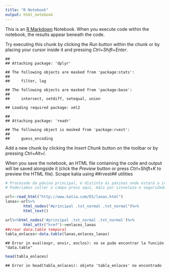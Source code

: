 ```yaml
---
title: "R Notebook"
output: html_notebook
---
```


This is an [R Markdown](http://rmarkdown.rstudio.com) Notebook. When you execute code within the notebook, the results appear beneath the code. 

Try executing this chunk by clicking the *Run* button within the chunk or by placing your cursor inside it and pressing *Ctrl+Shift+Enter*. 


```
## 
## Attaching package: 'dplyr'
```

```
## The following objects are masked from 'package:stats':
## 
##     filter, lag
```

```
## The following objects are masked from 'package:base':
## 
##     intersect, setdiff, setequal, union
```

```
## Loading required package: xml2
```

```
## 
## Attaching package: 'readr'
```

```
## The following object is masked from 'package:rvest':
## 
##     guess_encoding
```

Add a new chunk by clicking the *Insert Chunk* button on the toolbar or by pressing *Ctrl+Alt+I*.

When you save the notebook, an HTML file containing the code and output will be saved alongside it (click the *Preview* button or press *Ctrl+Shift+K* to preview the HTML file).
Scrape katia using ##rvest## utilities


```r
# Procesado da páxina principal, é distinta ás páxinas onde estará a información. 
# Poderiamos coller o campo prezo aquí, máis por sinxeleza e seguridade farémolo todo na mesma función

url<-read_html("http://www.katia.com/ES/lanas.html")
lanas<-url%>% 
        html_nodes("#principal .txt_normal .txt_normal")%>%
        html_text()

url%>%html_nodes('#principal .txt_normal .txt_normal')%>%
        html_attr("href")->enlaces_lanas
##crear data.table temporal
tabla_enlaces<-data.table(lanas,enlaces_lanas)
```

```
## Error in eval(expr, envir, enclos): no se pudo encontrar la función "data.table"
```

```r
head(tabla_enlaces)
```

```
## Error in head(tabla_enlaces): objeto 'tabla_enlaces' no encontrado
```
